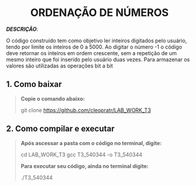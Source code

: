 <h1 align="center"> ORDENAÇÃO DE NÚMEROS </h1>

***DESCRIÇÃO***:

O código construído tem como objetivo ler inteiros digitados pelo usuário, tendo por limite os inteiros de 0 a 5000. Ao digitar o número -1 o código deve retornar os inteiros em ordem crescente, sem a repetição de um mesmo inteiro que foi inserido pelo usuário duas vezes. Para armazenar os valores são utilizadas as operações bit a bit

## 1. Como baixar 

> **Copie o comando abaixo:**
> 
> git clone https://github.com/cleopratr/LAB_WORK_T3

## 2. Como compilar e executar

> **Após ascessar a pasta com o código no terminal, digite:**
> 
> cd LAB_WORK_T3 
> gcc T3_540344 -o T3_540344
> 
> **Para executar seu código, ainda no terminal digite:** 
> 
> ./T3_540344
